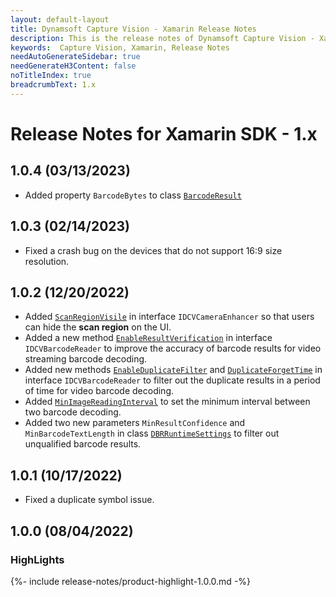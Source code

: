 ```yaml
---
layout: default-layout
title: Dynamsoft Capture Vision - Xamarin Release Notes
description: This is the release notes of Dynamsoft Capture Vision - Xamarin Edition.
keywords:  Capture Vision, Xamarin, Release Notes
needAutoGenerateSidebar: true
needGenerateH3Content: false
noTitleIndex: true
breadcrumbText: 1.x
---
```


# Release Notes for Xamarin SDK - 1.x

## 1.0.4 (03/13/2023)

- Added property `BarcodeBytes` to class [`BarcodeResult`](../api-reference/class-barcode-result.md)

## 1.0.3 (02/14/2023)

- Fixed a crash bug on the devices that do not support 16:9 size resolution.

## 1.0.2 (12/20/2022)

- Added [`ScanRegionVisile`](../api-reference/camera-enhancer.md#scanregionvisible) in interface `IDCVCameraEnhancer` so that users can hide the **scan region** on the UI.
- Added a new method [`EnableResultVerification`](../api-reference/barcode-reader.md#enableresultverification) in interface `IDCVBarcodeReader` to improve the accuracy of barcode results for video streaming barcode decoding.
- Added new methods [`EnableDuplicateFilter`](../api-reference/barcode-reader.md#enableduplicatefilter) and [`DuplicateForgetTime`](../api-reference/barcode-reader.md#duplicateforgettime) in interface `IDCVBarcodeReader` to filter out the duplicate results in a period of time for video barcode decoding.
- Added [`MinImageReadingInterval`](../api-reference/barcode-reader.md#minimagereadinginterval) to set the minimum interval between two barcode decoding.
- Added two new parameters `MinResultConfidence` and `MinBarcodeTextLength` in class [`DBRRuntimeSettings`](../api-reference/class-dbr-runtime-settings.md) to filter out unqualified barcode results.

## 1.0.1 (10/17/2022)

- Fixed a duplicate symbol issue.

## 1.0.0 (08/04/2022)

### HighLights

{%- include release-notes/product-highlight-1.0.0.md -%}
